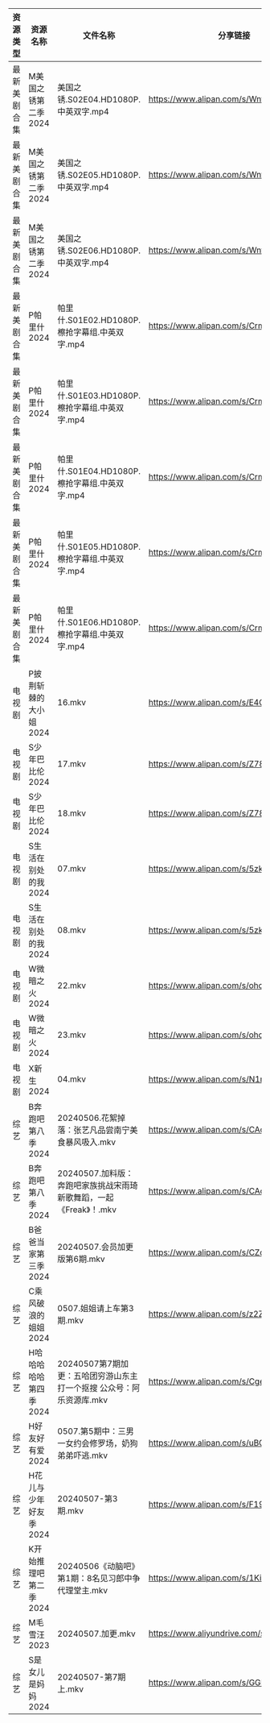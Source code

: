 | 资源类型   | 资源名称          | 文件名称                                       | 分享链接                                      | 更新时间                |
| ------ | ------------- | ------------------------------------------ | ----------------------------------------- | ------------------- |
| 最新美剧合集 | M美国之锈第二季2024  | 美国之锈.S02E04.HD1080P.中英双字.mp4               | https://www.alipan.com/s/Wntbw3U6vNh      | 2024-05-07 14:08:34 |
| 最新美剧合集 | M美国之锈第二季2024  | 美国之锈.S02E05.HD1080P.中英双字.mp4               | https://www.alipan.com/s/Wntbw3U6vNh      | 2024-05-07 14:08:34 |
| 最新美剧合集 | M美国之锈第二季2024  | 美国之锈.S02E06.HD1080P.中英双字.mp4               | https://www.alipan.com/s/Wntbw3U6vNh      | 2024-05-07 14:08:34 |
| 最新美剧合集 | P帕里什2024      | 帕里什.S01E02.HD1080P.檫抢字幕组.中英双字.mp4          | https://www.alipan.com/s/Crm5Ccc2Z89      | 2024-05-07 14:08:56 |
| 最新美剧合集 | P帕里什2024      | 帕里什.S01E03.HD1080P.檫抢字幕组.中英双字.mp4          | https://www.alipan.com/s/Crm5Ccc2Z89      | 2024-05-07 14:08:55 |
| 最新美剧合集 | P帕里什2024      | 帕里什.S01E04.HD1080P.檫抢字幕组.中英双字.mp4          | https://www.alipan.com/s/Crm5Ccc2Z89      | 2024-05-07 14:08:55 |
| 最新美剧合集 | P帕里什2024      | 帕里什.S01E05.HD1080P.檫抢字幕组.中英双字.mp4          | https://www.alipan.com/s/Crm5Ccc2Z89      | 2024-05-07 14:08:55 |
| 最新美剧合集 | P帕里什2024      | 帕里什.S01E06.HD1080P.檫抢字幕组.中英双字.mp4          | https://www.alipan.com/s/Crm5Ccc2Z89      | 2024-05-07 14:08:54 |
| 电视剧    | P披荆斩棘的大小姐2024 | 16.mkv                                     | https://www.alipan.com/s/E4CZ6JppfTo      | 2024-05-07 14:08:59 |
| 电视剧    | S少年巴比伦2024    | 17.mkv                                     | https://www.alipan.com/s/Z78oyo94HpR      | 2024-05-07 20:06:08 |
| 电视剧    | S少年巴比伦2024    | 18.mkv                                     | https://www.alipan.com/s/Z78oyo94HpR      | 2024-05-07 20:06:07 |
| 电视剧    | S生活在别处的我2024  | 07.mkv                                     | https://www.alipan.com/s/5zkqUFHwghK      | 2024-05-07 20:06:14 |
| 电视剧    | S生活在别处的我2024  | 08.mkv                                     | https://www.alipan.com/s/5zkqUFHwghK      | 2024-05-07 20:06:14 |
| 电视剧    | W微暗之火2024     | 22.mkv                                     | https://www.alipan.com/s/ohcDaBag3PW      | 2024-05-07 20:06:28 |
| 电视剧    | W微暗之火2024     | 23.mkv                                     | https://www.alipan.com/s/ohcDaBag3PW      | 2024-05-07 20:06:28 |
| 电视剧    | X新生2024       | 04.mkv                                     | https://www.alipan.com/s/N1mwY3kznmo      | 2024-05-07 14:10:02 |
| 综艺     | B奔跑吧第八季2024   | 20240506.花絮掉落：张艺凡品尝南宁美食暴风吸入.mkv            | https://www.alipan.com/s/CAcGkk8vZXT      | 2024-05-07 14:10:24 |
| 综艺     | B奔跑吧第八季2024   | 20240507.加料版：奔跑吧家族挑战宋雨琦新歌舞蹈，一起《Freak》！.mkv | https://www.alipan.com/s/CAcGkk8vZXT      | 2024-05-07 14:10:23 |
| 综艺     | B爸爸当家第三季2024  | 20240507.会员加更版第6期.mkv                      | https://www.alipan.com/s/CZcWZGAe35k      | 2024-05-07 14:10:26 |
| 综艺     | C乘风破浪的姐姐2024  | 0507.姐姐请上车第3期.mkv                          | https://www.alipan.com/s/z2ZQFhKX5nR      | 2024-05-07 14:10:34 |
| 综艺     | H哈哈哈哈哈第四季2024 | 20240507第7期加更：五哈团穷游山东主打一个抠搜  公众号：阿乐资源库.mkv | https://www.alipan.com/s/CgezbEPvmVp      | 2024-05-07 14:10:48 |
| 综艺     | H好友好有爱2024    | 0507.第5期中：三男一女约会修罗场，奶狗弟弟吓逃.mkv             | https://www.alipan.com/s/uBGk49PACNT      | 2024-05-07 20:07:28 |
| 综艺     | H花儿与少年好友季2024 | 20240507-第3期.mkv                           | https://www.alipan.com/s/F192eKH9dMy      | 2024-05-07 14:10:56 |
| 综艺     | K开始推理吧第二季2024 | 20240506《动脑吧》第1期：8名见习郎中争代理堂主.mkv           | https://www.alipan.com/s/1KidtWGLx2b      | 2024-05-07 14:11:04 |
| 综艺     | M毛雪汪2023      | 20240507.加更.mkv                            | https://www.aliyundrive.com/s/asPqfgPRqAg | 2024-05-07 14:11:08 |
| 综艺     | S是女儿是妈妈2024   | 20240507-第7期上.mkv                          | https://www.alipan.com/s/GGFq6YSak3R      | 2024-05-07 14:11:26 |

